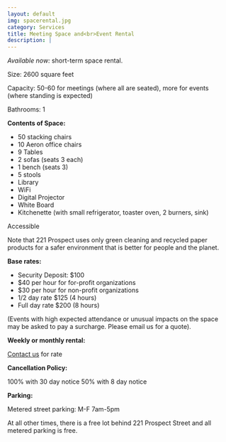 ```yaml
---
layout: default
img: spacerental.jpg
category: Services
title: Meeting Space and<br>Event Rental
description: |
---
```

_Available now:_ short-term space rental.

Size: 2600 square feet

Capacity: 50-60 for meetings (where all are seated), more for events (where standing is expected)

Bathrooms: 1

**Contents of Space:**

* 50 stacking chairs
* 10 Aeron office chairs
* 9 Tables
* 2 sofas (seats 3 each)
* 1 bench (seats 3)
* 5 stools
* Library
* WiFi
* Digital Projector
* White Board
* Kitchenette (with small refrigerator, toaster oven, 2 burners, sink)

Accessible

Note that 221 Prospect uses only green cleaning and recycled paper products for a safer environment that is better for people and the planet.

**Base rates:**

* Security Deposit: $100
* $40 per hour for for-profit organizations
* $30 per hour for non-profit organizations
* 1/2 day rate $125 (4 hours)
* Full day rate $200 (8 hours)

(Events with high expected attendance or unusual impacts on the space may be asked to pay a surcharge. Please email us for a quote).

**Weekly or monthly rental:**

<a href="mailto:info@221prospect.com">Contact us</a> for rate

**Cancellation Policy:**

100% with 30 day notice
50% with 8 day notice

**Parking:**

Metered street parking: M-F 7am-5pm

At all other times, there is a free lot behind 221 Prospect Street and all metered parking is free.
